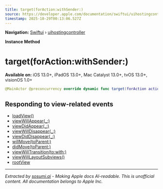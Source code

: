 ```yaml
---
title: target(forAction:withSender:)
source: https://developer.apple.com/documentation/swiftui/uihostingcontroller/target(foraction:withsender:)
timestamp: 2025-10-29T00:13:06.527Z
---
```


**Navigation:** [Swiftui](/documentation/swiftui) › [uihostingcontroller](/documentation/swiftui/uihostingcontroller)

**Instance Method**

# target(forAction:withSender:)

**Available on:** iOS 13.0+, iPadOS 13.0+, Mac Catalyst 13.0+, tvOS 13.0+, visionOS 1.0+

```swift
@MainActor @preconcurrency override dynamic func target(forAction action: Selector, withSender sender: Any?) -> Any?
```

## Responding to view-related events

- [loadView()](/documentation/swiftui/uihostingcontroller/loadview())
- [viewWillAppear(_:)](/documentation/swiftui/uihostingcontroller/viewwillappear(_:))
- [viewDidAppear(_:)](/documentation/swiftui/uihostingcontroller/viewdidappear(_:))
- [viewWillDisappear(_:)](/documentation/swiftui/uihostingcontroller/viewwilldisappear(_:))
- [viewDidDisappear(_:)](/documentation/swiftui/uihostingcontroller/viewdiddisappear(_:))
- [willMove(toParent:)](/documentation/swiftui/uihostingcontroller/willmove(toparent:))
- [didMove(toParent:)](/documentation/swiftui/uihostingcontroller/didmove(toparent:))
- [viewWillTransition(to:with:)](/documentation/swiftui/uihostingcontroller/viewwilltransition(to:with:))
- [viewWillLayoutSubviews()](/documentation/swiftui/uihostingcontroller/viewwilllayoutsubviews())
- [rootView](/documentation/swiftui/uihostingcontroller/rootview)

---

*Extracted by [sosumi.ai](https://sosumi.ai) - Making Apple docs AI-readable.*
*This is unofficial content. All documentation belongs to Apple Inc.*
